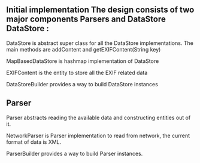 Initial implementation 
The design consists of two major components Parsers and DataStore
DataStore :
---------
 DataStore is abstract super class for all the DataStore implementations. The main methods are addContent and getEXIFContent(String key)
 
 MapBasedDataStore is hashmap implementation of DataStore
 
 EXIFContent is the entity to store all the EXIF related data
 
 DataStoreBuilder provides a way to build DataStore instances

Parser
------
 Parser abstracts reading the available data and constructing entities out of it.
 
 NetworkParser is Parser implementation to read from network, the current format of data is XML.
 
 ParserBuilder provides a way to build Parser instances.

